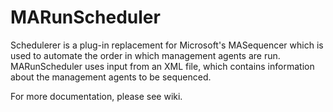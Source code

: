 # MARunScheduler
Schedulerer is a plug-in replacement for Microsoft's MASequencer which is used to automate the order in which management agents are run. MARunScheduler uses input from an XML file, which contains information about the management agents to be sequenced.

For more documentation, please see wiki.
